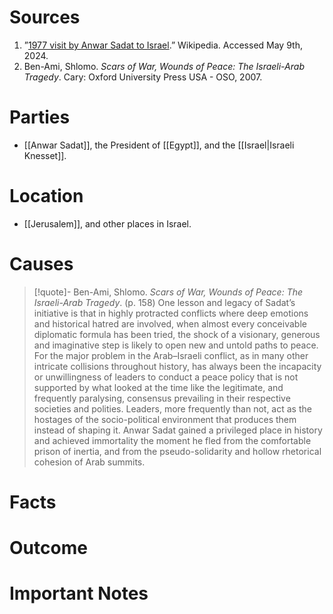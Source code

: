 # Sources
1. ”[1977 visit by Anwar Sadat to Israel](https://en.m.wikipedia.org/wiki/1977_visit_by_Anwar_Sadat_to_Israel).” Wikipedia. Accessed May 9th, 2024.
2. Ben-Ami, Shlomo. *Scars of War, Wounds of Peace: The Israeli-Arab Tragedy*. Cary: Oxford University Press USA - OSO, 2007.
# Parties
- [[Anwar Sadat]], the President of [[Egypt]], and the [[Israel|Israeli Knesset]].
# Location
- [[Jerusalem]], and other places in Israel.
# Causes
>[!quote]- Ben-Ami, Shlomo. *Scars of War, Wounds of Peace: The Israeli-Arab Tragedy*. (p. 158)
>One lesson and legacy of Sadat’s initiative is that in highly protracted conflicts where deep emotions and historical hatred are involved, when almost every conceivable diplomatic formula has been tried, the shock of a visionary, generous and imaginative step is likely to open new and untold paths to peace. For the major problem in the Arab–Israeli conflict, as in many other intricate collisions throughout history, has always been the incapacity or unwillingness of leaders to conduct a peace policy that is not supported by what looked at the time like the legitimate, and frequently paralysing, consensus prevailing in their respective societies and polities. Leaders, more frequently than not, act as the hostages of the socio-political environment that produces them instead of shaping it. Anwar Sadat gained a privileged place in history and achieved immortality the moment he fled from the comfortable prison of inertia, and from the pseudo-solidarity and hollow rhetorical cohesion of Arab summits.
# Facts
# Outcome
# Important Notes